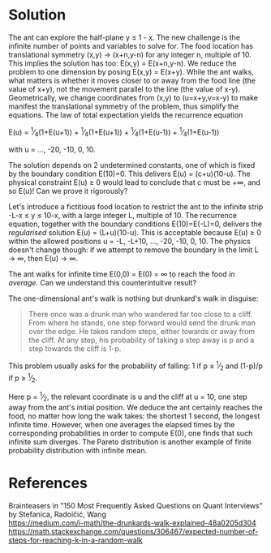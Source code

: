 # Solution
The ant can explore the half-plane y &le; 1 - x. The new challenge is the infinite number of points and variables to solve for. The food location has translational symmetry (x,y) &rarr; (x+n,y-n) for any integer n, multiple of 10. This implies the solution has too: E(x,y) = E(x+n,y-n). We reduce the problem to one dimension by posing E(x,y) = E(x+y). While the ant walks, what matters is whether it moves closer to or away from the food line (the value of x+y), not the movement parallel to the line (the value of x-y). Geometrically, we change coordinates from (x,y) to (u=x+y,v=x-y) to make manifest the translational symmetry of the problem, thus simplify the equations. The law of total expectation yields the recurrence equation

E(u) = <sup>1</sup>&frasl;<sub>4</sub>(1+E(u+1)) + <sup>1</sup>&frasl;<sub>4</sub>(1+E(u+1)) + <sup>1</sup>&frasl;<sub>4</sub>(1+E(u-1)) + <sup>1</sup>&frasl;<sub>4</sub>(1+E(u-1))

with u = ..., -20, -10, 0, 10.

The solution depends on 2 undetermined constants, one of which is fixed by the boundary condition E(10)=0. This delivers E(u) = (c+u)(10-u). The physical constraint E(u) &ge; 0 would lead to conclude that c must be +&#8734;, and so E(u)! Can we prove it rigorously?

Let's introduce a fictitious food location to restrict the ant to the infinite strip -L-x &le; y &le; 10-x, with a large integer L, multiple of 10. The recurrence equation, together with the boundary conditions E(10)=E(-L)=0, delivers the *regularised* solution E(u) = (L+u)(10-u). This is acceptable because E(u) &ge; 0 within the allowed positions u = -L, -L+10, ..., -20, -10, 0, 10.
The physics doesn't change though: if we attempt to remove the boundary in the limit L &rarr; &#8734;, then E(u) &rarr; &#8734;.

The ant walks for infinite time E(0,0) = E(0) = &#8734; to reach the food *in average*. Can we understand this counterintuitve result?

The one-dimensional ant's walk is nothing but drunkard's walk in disguise:

> There once was a drunk man who wandered far too close to a cliff. From where he stands, one step forward would send the drunk man over the edge. He takes random steps, either towards or away from the cliff. At any step, his probability of taking a step away is p and a step towards the cliff is 1-p.

This problem usually asks for the probability of falling: 1 if p &le; <sup>1</sup>&frasl;<sub>2</sub> and (1-p)/p if p &ge; <sup>1</sup>&frasl;<sub>2</sub>.

Here p = <sup>1</sup>&frasl;<sub>2</sub>, the relevant coordinate is u and the cliff at u = 10, one step away from the ant's initial position. We deduce the ant certainly reaches the food, no matter how long the walk takes: the shortest 1 second, the longest infinite time. However, when one averages the elapsed times by the corresponding probabilities in order to compute E(0), one finds that such infinite sum diverges. The Pareto distribution is another example of finite probability distribution with infinite mean.

# References  
Brainteasers in "150 Most Frequently Asked Questions on Quant Interviews" by Stefanica, Radoičić, Wang  
https://medium.com/i-math/the-drunkards-walk-explained-48a0205d304  
https://math.stackexchange.com/questions/306467/expected-number-of-steps-for-reaching-k-in-a-random-walk

